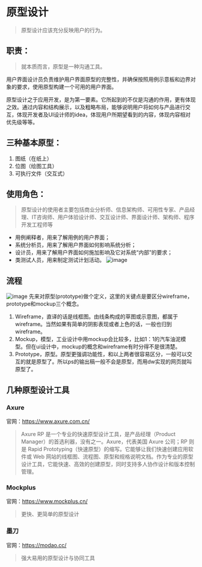# 原型设计
> 原型设计应该充分反映用户的行为。
## 职责：
> 就本质而言，原型是一种沟通工具。

用户界面设计员负责维护用户界面原型的完整性，并确保按照用例示意板和边界对象的要求，使用原型构建一个可用的用户界面。

原型设计之于应用开发，是为第一要素。它所起到的不仅是沟通的作用，更有体现之效。通过内容和结构展示，以及粗略布局，能够说明用户将如何与产品进行交互，体现开发者及UI设计师的idea，体现用户所期望看到的内容，体现内容相对优先级等等。

## 三种基本原型：
1. 图纸（在纸上）
1. 位图（绘图工具）
1. 可执行文件（交互式）

## 使用角色：
> 原型设计的使用者主要包括商业分析师、信息架构师、可用性专家、产品经理、IT咨询师、用户体验设计师、交互设计师、界面设计师、架构师、程序开发工程师等
- 用例阐释者，用来了解用例的用户界面； 
- 系统分析员，用来了解用户界面如何影响系统分析； 
- 设计员，用来了解用户界面如何施加影响及它对系统“内部”的要求； 
- 类测试人员，用来制定测试计划活动。
![image](https://gss0.baidu.com/-vo3dSag_xI4khGko9WTAnF6hhy/zhidao/pic/item/3b292df5e0fe9925012289ba33a85edf8db1712a.jpg)

## 流程
![image](http://n1.itc.cn/img8/wb/recom/2016/01/06/145205955311504724.PNG)
先来对原型(prototype)做个定义，这里的关键点是要区分wireframe，prototype和mockup三个概念。
1. Wireframe，直译的话是线框图。由线条构成的草图或示意图，都属于wireframe。当然如果有简单的阴影表现或者上色的话，一般也归到wireframe。
2. Mockup，模型，工业设计中用mockup会比较多，比如1：1的汽车油泥模型。但在ui设计中，mockup的概念和wireframe有时分得不是很清楚。
3. Prototype，原型。原型更强调功能性，和以上两者很容易区分，一般可以交互的就是原型了。所以ps的输出稿一般不会是原型，而用dw实现的网页就叫原型了。

## 几种原型设计工具
### Axure
官网：https://www.axure.com.cn/
> Axure RP 是一个专业的快速原型设计工具，是产品经理（Product Manager）的首选利器，没有之一。Axure，代表美国 Axure 公司；RP 则是 Rapid Prototyping（快速原型）的缩写。它能够让我们快速创建应用软件或 Web 网站的线框图、流程图、原型和规格说明文档。作为专业的原型设计工具，它能快速、高效的创建原型，同时支持多人协作设计和版本控制管理。
### Mockplus
官网：https://www.mockplus.cn/
> 更快、更简单的原型设计
### 墨刀
官网：https://modao.cc/
> 强大易用的原型设计与协同工具